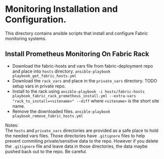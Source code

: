# Monitoring Installation and Configuration.
This directory contains ansible scripts that install and configure Fabric monitoring systems.



## Install Prometheus Monitoring On Fabric Rack

* Download the fabric-hosts and vars file from fabric-deployment repo and place into `hosts` directory.  `ansible-playbook playbook_get_fabric_hosts.yml`
* Download the `rack_vars` and place in the `private_vars` directory. TODO setup vars in private repo.
* Install to the rack using `ansible-playbook -i hosts/fabric-hosts playbook_fabric_rack_prometheus_install.yml --extra-vars "rack_to_install=<sitename>" --diff` where `<sitename>` is the short site name.
* Remove the downloaded files. `ansible-playbook playbook_remove_fabric_hosts.yml`

Notes:  
The `hosts` and `private_vars` directories are provided as a safe place to hold the needed vars files. Those directories have `.gitignore` files to help prevent commiting private/sensitive data to the repo. However if you delete the `.gitignore` file and leave data in those directories, the data maybe pushed back out to the repo. Be careful. 
